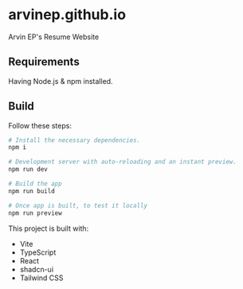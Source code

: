 # arvinep.github.io
Arvin EP's Resume Website

## Requirements
Having Node.js & npm installed.

## Build

Follow these steps:

```sh
# Install the necessary dependencies.
npm i

# Development server with auto-reloading and an instant preview.
npm run dev

# Build the app
npm run build

# Once app is built, to test it locally
npm run preview
```

This project is built with:

- Vite
- TypeScript
- React
- shadcn-ui
- Tailwind CSS

